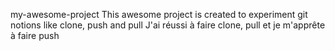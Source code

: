 my-awesome-project
This awesome project is created to experiment git notions like clone, push and pull
J'ai réussi à faire clone, pull et je m'apprête à faire push